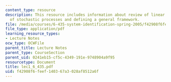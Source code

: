 ```yaml
---
content_type: resource
description: This resource includes information about review of linear systems, review
  of stochastic processes and defining a general framework.
file: /media/courses/6-435-system-identification-spring-2005/f42908f6feef140367a3028af8512a6f_lec1_6_435.pdf
file_type: application/pdf
learning_resource_types:
- Lecture Notes
ocw_type: OCWFile
parent_title: Lecture Notes
parent_type: CourseSection
parent_uid: 0241eb15-cf5c-4349-191e-9748904a9f95
resourcetype: Document
title: lec1_6_435.pdf
uid: f42908f6-feef-1403-67a3-028af8512a6f
---
```

